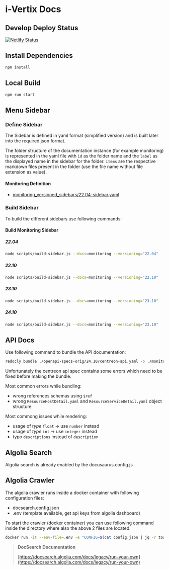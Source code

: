 # i-Vertix Docs

## Develop Deploy Status

[![Netlify Status](https://api.netlify.com/api/v1/badges/04f466d1-1cb3-47a6-a9f9-8aa60a01545d/deploy-status)](https://app.netlify.com/sites/i-vertix-docs-dev/deploys)

## Install Dependencies

```bash
npm install
```

## Local Build

```bash
npm run start
```

## Menu Sidebar

### Define Sidebar

The Sidebar is defined in yaml format (simplified version) and is built later into the required json format.

The folder structure of the documentation instance (for example monitoring) is represented in the yaml file with
`id` as the folder name and the `label` as the displayed name in the sidebar for the folder.
`items` are the respective markdown files present in the folder (use the file name without file extension as value).

#### Monitoring Definition

- [monitoring_versioned_sidebars/22.04-sidebar.yaml](./monitoring_versioned_sidebars/22.04-sidebar.yaml)

### Build Sidebar

To build the different sidebars use following commands:

#### Build Monitoring Sidebar

##### 22.04

```bash
node scripts/build-sidebar.js --docs=monitoring --versioning="22.04"
```

##### 22.10

```bash
node scripts/build-sidebar.js --docs=monitoring --versioning="22.10"
```

##### 23.10

```bash
node scripts/build-sidebar.js --docs=monitoring --versioning="23.10"
```

##### 24.10

```bash
node scripts/build-sidebar.js --docs=monitoring --versioning="23.10"
```

## API Docs

Use following command to bundle the API documentation:

```bash
redocly bundle ./openapi-specs-orig/24.10/centreon-api.yaml -o ./monitoring_versioned_docs/version-24.10/api/rest-api-v2.json
```

Unfortunately the centreon api spec contains some errors which need to be fixed before making the bundle.

Most common errors while bundling:

- wrong references schemas using `$ref`
- wrong `ResourceHostDetail.yaml` and `ResourceServiceDetail.yaml` object structure

Most commong issues while rendering:

- usage of *type* `float` -> use `number` instead
- usage of *type* `int` -> use `integer` instead
- typo `descriptions` instead of `description`

## Algolia Search

Algolia search is already enabled by the docusaurus.config.js

## Algolia Crawler

The algolia crawler runs inside a docker container with following configuration files:

- docsearch.config.json
- .env (template available, get api keys from algolia dashboard)

To start the crawler (docker container) you can use following command inside the directory where also the above 2 files
are located:

```bash
docker run -it --env-file=.env -e "CONFIG=$(cat config.json | jq -r tostring)" algolia/docsearch-scraper
```

> **DocSearch Documentation**
>
> [https://docsearch.algolia.com/docs/legacy/run-your-own](https://docsearch.algolia.com/docs/legacy/run-your-own)
